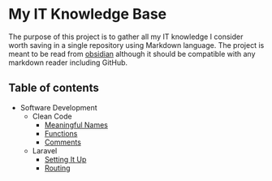 # My IT Knowledge Base

The purpose of this project is to gather all my IT knowledge I consider worth saving in a single repository using Markdown language. The project is meant to be read from [obsidian](https://obsidian.md/) although it should be compatible with any markdown reader including GitHub.

## Table of contents

- Software Development
	- Clean Code
		- [Meaningful Names](./software-development/clean-code/meaningful-names.md)
		- [Functions](./software-development/clean-code/functions.md)
		- [Comments](./software-development/clean-code/comments.md)
	- Laravel
		- [Setting It Up](./software-development/laravel/setting-it-up.md)
		- [Routing](./software-development/laravel/routing.md)
